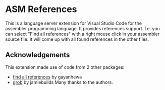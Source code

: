 # ASM References

This is a language server extension for Visual Studio Code for the assembler programming language.
It provides references support.
I.e. you can select "Find all references" with a right mouse click in your assembler source file.
It will come up with all found references in the other files.



## Acknowledgements

This extension made use of code from 2 other packages:
- [find all references](https://github.com/gayanhewa/vscode-find-all-references) by gayanhewa
- [grob](https://www.npmjs.com/package/grob) by jamiebuilds
Many thanks to the authors.

